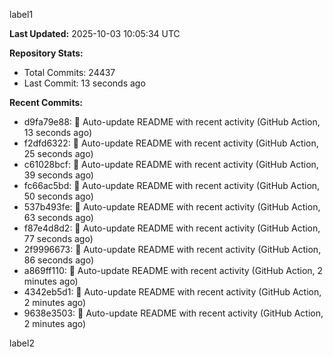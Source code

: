 
label1 
<!-- ACTIVITY_START -->
**Last Updated:** 2025-10-03 10:05:34 UTC

**Repository Stats:**
- Total Commits: 24437
- Last Commit: 13 seconds ago

**Recent Commits:**
- d9fa79e88: 🤖 Auto-update README with recent activity (GitHub Action, 13 seconds ago)
- f2dfd6322: 🤖 Auto-update README with recent activity (GitHub Action, 25 seconds ago)
- c61028bcf: 🤖 Auto-update README with recent activity (GitHub Action, 39 seconds ago)
- fc66ac5bd: 🤖 Auto-update README with recent activity (GitHub Action, 50 seconds ago)
- 537b493fe: 🤖 Auto-update README with recent activity (GitHub Action, 63 seconds ago)
- f87e4d8d2: 🤖 Auto-update README with recent activity (GitHub Action, 77 seconds ago)
- 2f9996673: 🤖 Auto-update README with recent activity (GitHub Action, 86 seconds ago)
- a869ff110: 🤖 Auto-update README with recent activity (GitHub Action, 2 minutes ago)
- 4342eb5d1: 🤖 Auto-update README with recent activity (GitHub Action, 2 minutes ago)
- 9638e3503: 🤖 Auto-update README with recent activity (GitHub Action, 2 minutes ago)
<!-- ACTIVITY_END -->

label2
